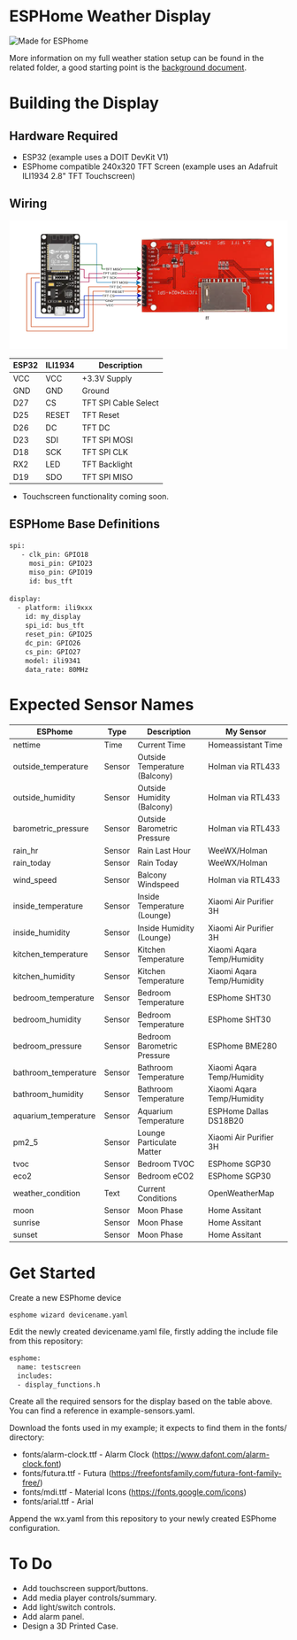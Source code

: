 # ESPHome Weather Display

![Made for ESPhome](https://esphome.io/_images/made-for-esphome-black-on-white.svg)

More information on my full weather station setup can be found in the related folder,
a good starting point is the [background document](background.md).

# Building the Display

## Hardware Required

* ESP32 (example uses a DOIT DevKit V1)
* ESPhome compatible 240x320 TFT Screen (example uses an Adafruit ILI1934 2.8" TFT Touchscreen)

## Wiring

![Wiring Diagram](wiring.png)

|ESP32|ILI1934|Description|
|-----|-------|-------|
|VCC  |VCC    |+3.3V Supply|
|GND  |GND    |Ground|
|D27  |CS     |TFT SPI Cable Select|
|D25  |RESET  |TFT Reset|
|D26  |DC     |TFT DC|
|D23  |SDI    |TFT SPI MOSI|
|D18  |SCK    |TFT SPI CLK|
|RX2  |LED    |TFT Backlight|
|D19  |SDO    |TFT SPI MISO|

* Touchscreen functionality coming soon.

## ESPHome Base Definitions

```
spi:
   - clk_pin: GPIO18
     mosi_pin: GPIO23
     miso_pin: GPIO19
     id: bus_tft

display:
  - platform: ili9xxx
    id: my_display
    spi_id: bus_tft
    reset_pin: GPIO25
    dc_pin: GPIO26
    cs_pin: GPIO27
    model: ili9341
    data_rate: 80MHz

```


# Expected Sensor Names

|ESPhome|Type|Description|My Sensor|
|-----|----|-----|-----|
|nettime|Time|Current Time|Homeassistant Time|
|outside\_temperature|Sensor|Outside Temperature (Balcony)|Holman via RTL433|
|outside\_humidity|Sensor|Outside Humidity (Balcony)|Holman via RTL433|
|barometric\_pressure|Sensor|Outside Barometric Pressure|Holman via RTL433|
|rain\_hr|Sensor|Rain Last Hour|WeeWX/Holman|
|rain\_today|Sensor|Rain Today|WeeWX/Holman|
|wind\_speed|Sensor|Balcony Windspeed|Holman via RTL433|
|inside\_temperature|Sensor|Inside Temperature (Lounge)|Xiaomi Air Purifier 3H|
|inside\_humidity|Sensor|Inside Humidity (Lounge)|Xiaomi Air Purifier 3H|
|kitchen\_temperature|Sensor|Kitchen Temperature|Xiaomi Aqara Temp/Humidity|
|kitchen\_humidity|Sensor|Kitchen Temperature|Xiaomi Aqara Temp/Humidity|
|bedroom\_temperature|Sensor|Bedroom Temperature|ESPhome SHT30|
|bedroom\_humidity|Sensor|Bedroom Temperature|ESPhome SHT30|
|bedroom\_pressure|Sensor|Bedroom Barometric Pressure|ESPhome BME280|
|bathroom\_temperature|Sensor|Bathroom Temperature|Xiaomi Aqara Temp/Humidity|
|bathroom\_humidity|Sensor|Bathroom Temperature|Xiaomi Aqara Temp/Humidity|
|aquarium\_temperature|Sensor|Aquarium Temperature|ESPHome Dallas DS18B20|
|pm2\_5|Sensor|Lounge Particulate Matter|Xiaomi Air Purifier 3H|
|tvoc|Sensor|Bedroom TVOC|ESPhome SGP30|
|eco2|Sensor|Bedroom eCO2|ESPhome SGP30|
|weather\_condition|Text|Current Conditions|OpenWeatherMap|
|moon|Sensor|Moon Phase|Home Assitant|
|sunrise|Sensor|Moon Phase|Home Assitant|
|sunset|Sensor|Moon Phase|Home Assitant|



# Get Started

Create a new ESPhome device

```
esphome wizard devicename.yaml
```

Edit the newly created devicename.yaml file, firstly adding the include file from this repository:

```
esphome:
  name: testscreen
  includes:
  - display_functions.h
```

Create all the required sensors for the display based on the table above.  You can find a reference
in example-sensors.yaml.

Download the fonts used in my example; it expects to find them in the fonts/ directory:

* fonts/alarm-clock.ttf - Alarm Clock (https://www.dafont.com/alarm-clock.font)
* fonts/futura.ttf - Futura (https://freefontsfamily.com/futura-font-family-free/)
* fonts/mdi.ttf - Material Icons (https://fonts.google.com/icons)
* fonts/arial.ttf - Arial 

Append the wx.yaml from this repository to your newly created ESPhome configuration.

# To Do

* Add touchscreen support/buttons.
* Add media player controls/summary.
* Add light/switch controls.
* Add alarm panel.
* Design a 3D Printed Case.

